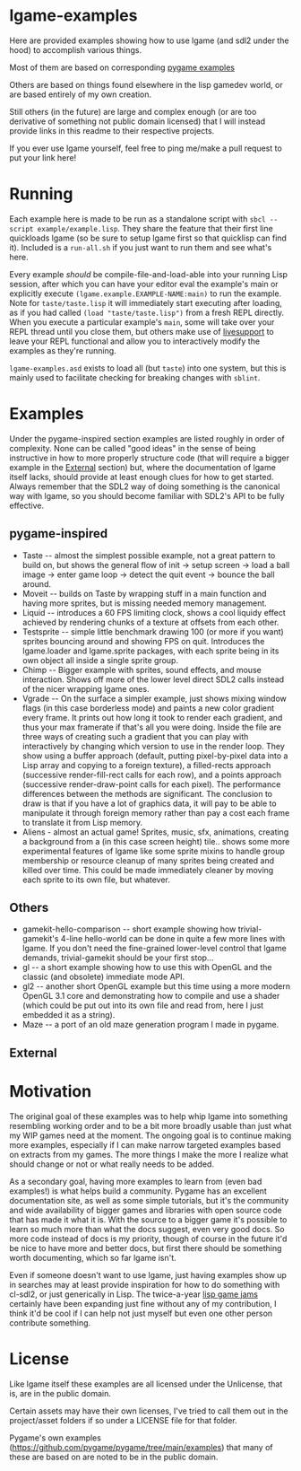 # lgame-examples

Here are provided examples showing how to use lgame (and sdl2 under the hood) to
accomplish various things.

Most of them are based on corresponding [pygame
examples](https://github.com/pygame/pygame/tree/main/examples)

Others are based on things found elsewhere in the lisp gamedev world, or are
based entirely of my own creation.

Still others (in the future) are large and complex enough (or are too derivative
of something not public domain licensed) that I will instead provide links in
this readme to their respective projects.

If you ever use lgame yourself, feel free to ping me/make a pull request to put
your link here!

# Running

Each example here is made to be run as a standalone script with `sbcl --script
example/example.lisp`. They share the feature that their first line quickloads
lgame (so be sure to setup lgame first so that quicklisp can find it). Included
is a `run-all.sh` if you just want to run them and see what's here.

Every example *should* be compile-file-and-load-able into your running Lisp
session, after which you can have your editor eval the example's main or
explicitly execute `(lgame.example.EXAMPLE-NAME:main)` to run the example. Note
for `taste/taste.lisp` it will immediately start executing after loading, as if
you had called `(load "taste/taste.lisp")` from a fresh REPL directly. When you
execute a particular example's `main`, some will take over your REPL thread
until you close them, but others make use of
[livesupport](https://github.com/cbaggers/livesupport) to leave your REPL
functional and allow you to interactively modify the examples as they're
running.

`lgame-examples.asd` exists to load all (but `taste`) into one system, but this
is mainly used to facilitate checking for breaking changes with `sblint`.

# Examples

Under the pygame-inspired section examples are listed roughly in order of
complexity. None can be called "good ideas" in the sense of being instructive in
how to more properly structure code (that will require a bigger example in the
[External](#external) section) but, where the documentation of lgame itself lacks, should
provide at least enough clues for how to get started. Always remember that the
SDL2 way of doing something is the canonical way with lgame, so you should
become familiar with SDL2's API to be fully effective.

## pygame-inspired

* Taste -- almost the simplest possible example, not a great pattern to build
  on, but shows the general flow of init -> setup screen -> load a ball image ->
  enter game loop -> detect the quit event -> bounce the ball around.
* Moveit -- builds on Taste by wrapping stuff in a main function and having more
  sprites, but is missing needed memory management.
* Liquid -- introduces a 60 FPS limiting clock, shows a cool liquidy effect
  achieved by rendering chunks of a texture at offsets from each other.
* Testsprite -- simple little benchmark drawing 100 (or more if you want)
  sprites bouncing around and showing FPS on quit. Introduces the lgame.loader and
  lgame.sprite packages, with each sprite being in its own object all inside a
  single sprite group.
* Chimp -- Bigger example with sprites, sound effects, and mouse interaction.
  Shows off more of the lower level direct SDL2 calls instead of the nicer
  wrapping lgame ones.
* Vgrade -- On the surface a simpler example, just shows mixing window flags (in
  this case borderless mode) and paints a new color gradient every frame. It
  prints out how long it took to render each gradient, and thus your max
  framerate if that's all you were doing. Inside the file are three ways of
  creating such a gradient that you can play with interactively by changing
  which version to use in the render loop. They show using a buffer approach
  (default, putting pixel-by-pixel data into a Lisp array and copying to a
  foreign texture), a filled-rects approach (successive render-fill-rect calls
  for each row), and a points approach (successive render-draw-point calls for
  each pixel).
  The performance differences between the methods are significant. The
  conclusion to draw is that if you have a lot of graphics data, it will pay to
  be able to manipulate it through foreign memory rather than pay a cost each
  frame to translate it from Lisp memory.
* Aliens - almost an actual game! Sprites, music, sfx, animations, creating a
  background from a (in this case screen height) tile.. shows some more
  experimental features of lgame like some sprite mixins to handle group
  membership or resource cleanup of many sprites being created and killed over
  time. This could be made immediately cleaner by moving each sprite to its own
  file, but whatever.

## Others

* gamekit-hello-comparison -- short example showing how trivial-gamekit's 4-line
  hello-world can be done in quite a few more lines with lgame. If you don't
  need the fine-grained lower-level control that lgame demands, trivial-gamekit
  should be your first stop...
* gl -- a short example showing how to use this with OpenGL and the classic (and obsolete)
  immediate mode API.
* gl2 -- another short OpenGL example but this time using a more modern OpenGL
  3.1 core and demonstrating how to compile and use a shader (which could be put
  out into its own file and read from, here I just embedded it as a string).
* Maze -- a port of an old maze generation program I made in pygame.

## External

# Motivation

The original goal of these examples was to help whip lgame into something
resembling working order and to be a bit more broadly usable than just what my
WIP games need at the moment. The ongoing goal is to continue making more
examples, especially if I can make narrow targeted examples based on extracts
from my games. The more things I make the more I realize what should change or
not or what really needs to be added.

As a secondary goal, having more examples to learn from (even bad examples!) is
what helps build a community. Pygame has an excellent documentation site, as
well as some simple tutorials, but it's the community and wide availability of
bigger games and libraries with open source code that has made it what it is.
With the source to a bigger game it's possible to learn so much more than what
the docs suggest, even very good docs. So more code instead of docs is my
priority, though of course in the future it'd be nice to have more and better
docs, but first there should be something worth documenting, which so far lgame
isn't.

Even if someone doesn't want to use lgame, just having examples show up in
searches may at least provide inspiration for how to do something with cl-sdl2,
or just generically in Lisp. The twice-a-year [lisp game
jams](https://itch.io/jam/autumn-lisp-game-jam-2021) certainly have been
expanding just fine without any of my contribution, I think it'd be cool if I
can help not just myself but even one other person contribute something.

# License

Like lgame itself these examples are all licensed under the Unlicense, that is,
are in the public domain.

Certain assets may have their own licenses, I've tried to call them out in the
project/asset folders if so under a LICENSE file for that folder.

Pygame's own examples (https://github.com/pygame/pygame/tree/main/examples) that
many of these are based on are noted to be in the public domain.

